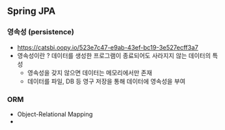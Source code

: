 ## Spring JPA

### 영속성 (persistence)
- https://catsbi.oopy.io/523e7c47-e9ab-43ef-bc19-3e527ecff3a7
- 영속성이란 ? 데이터를 생성한 프로그램이 종료되어도 사라지지 않는 데이터의 특성
  - 영속성을 갖지 않으면 데이터는 메모리에서만 존재
  - 데이터를 파일, DB 등 영구 저장을 통해 데이터에 영속성을 부여

### ORM
- Object-Relational Mapping
- 